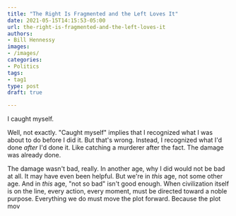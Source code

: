 ```yaml
---
title: "The Right Is Fragmented and the Left Loves It"
date: 2021-05-15T14:15:53-05:00
url: the-right-is-fragmented-and-the-left-loves-it
authors: 
- Bill Hennessy
images: 
- /images/
categories: 
- Politics
tags: 
- tag1
type: post
draft: true

---
```


I caught myself. 

Well, not exactly. "Caught myself" implies that I recognized what I was about to do before I did it. But that's wrong. Instead, I recognized what I'd done *after* I'd done it. Like catching a murderer after the fact. The damage was already done. 

The damage wasn't bad, really. In another age, why I did would not be bad at all. It may have even been helpful. But we're in *this* age, not some other age. And in *this* age, "not so bad" isn't good enough. When civilization itself is on the line, every action, every moment, must be directed toward a noble purpose. Everything we do must move the plot forward. Because the plot mov
<!--stackedit_data:
eyJoaXN0b3J5IjpbLTE3NTEzOTg1MDBdfQ==
-->